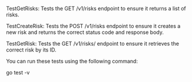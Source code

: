 TestGetRisks: 
Tests the GET /v1/risks endpoint to ensure it returns a list of risks.


TestCreateRisk: 
Tests the POST /v1/risks endpoint to ensure it creates a new risk and returns the correct status code and response body.


TestGetRisk: 
Tests the GET /v1/risks/<id> endpoint to ensure it retrieves the correct risk by its ID.


You can run these tests using the following command:

go test -v